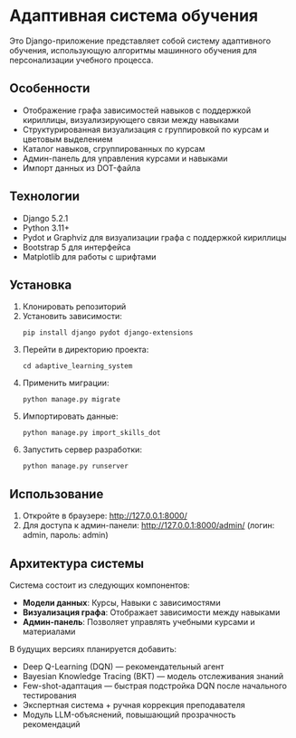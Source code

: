 # Адаптивная система обучения

Это Django-приложение представляет собой систему адаптивного обучения, использующую алгоритмы машинного обучения для персонализации учебного процесса.

## Особенности

- Отображение графа зависимостей навыков с поддержкой кириллицы, визуализирующего связи между навыками
- Структурированная визуализация с группировкой по курсам и цветовым выделением
- Каталог навыков, сгруппированных по курсам
- Админ-панель для управления курсами и навыками
- Импорт данных из DOT-файла

## Технологии

- Django 5.2.1
- Python 3.11+
- Pydot и Graphviz для визуализации графа с поддержкой кириллицы
- Bootstrap 5 для интерфейса
- Matplotlib для работы с шрифтами

## Установка

1. Клонировать репозиторий
2. Установить зависимости:
   ```
   pip install django pydot django-extensions
   ```
3. Перейти в директорию проекта:
   ```
   cd adaptive_learning_system
   ```
4. Применить миграции:
   ```
   python manage.py migrate
   ```
5. Импортировать данные:
   ```
   python manage.py import_skills_dot
   ```
6. Запустить сервер разработки:
   ```
   python manage.py runserver
   ```

## Использование

1. Откройте в браузере: http://127.0.0.1:8000/
2. Для доступа к админ-панели: http://127.0.0.1:8000/admin/ (логин: admin, пароль: admin)

## Архитектура системы

Система состоит из следующих компонентов:

- **Модели данных**: Курсы, Навыки с зависимостями
- **Визуализация графа**: Отображает зависимости между навыками
- **Админ-панель**: Позволяет управлять учебными курсами и материалами

В будущих версиях планируется добавить:

- Deep Q-Learning (DQN) — рекомендательный агент
- Bayesian Knowledge Tracing (BKT) — модель отслеживания знаний
- Few-shot-адаптация — быстрая подстройка DQN после начального тестирования
- Экспертная система + ручная коррекция преподавателя
- Модуль LLM-объяснений, повышающий прозрачность рекомендаций
